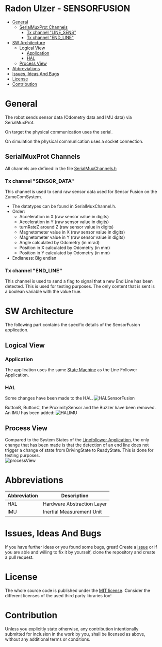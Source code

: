 # Radon Ulzer - SENSORFUSION <!-- omit in toc -->

* [General](#general)
  * [SerialMuxProt Channels](#serialmuxprot-channels)
    * [Tx channel "LINE\_SENS"](#tx-channel-sensor_data)
    * [Tx channel "END\_LINE"](#tx-channel-end_line)
* [SW Architecture](#sw-architecture)
  * [Logical View](#logical-view)
    * [Application](#application)
    * [HAL](#hal)
  * [Process View](#process-view)
* [Abbreviations](#abbreviations)
* [Issues, Ideas And Bugs](#issues-ideas-and-bugs)
* [License](#license)
* [Contribution](#contribution)

# General

The robot sends sensor data (Odometry data and IMU data) via SerialMuxProt. 

On target the physical communication uses the serial.

On simulation the physical communication uses a socket connection.

## SerialMuxProt Channels
All channels are defined in the file [SerialMuxChannels.h](https://github.com/BlueAndi/RadonUlzer/blob/SensorFusion/ArchitectureUpdate/lib/APPSensorFusion/SerialMuxChannels.h)

### Tx channel "SENSOR_DATA"
This channel is used to send raw sensor data used for Sensor Fusion on the ZumoComSystem.

* The datatypes can be found in SerialMuxChannel.h.
* Order:
  * Acceleration in X (raw sensor value in digits)
  * Acceleration in Y (raw sensor value in digits)
  * turnRateZ around Z (raw sensor value in digits)
  * Magnetometer value in X (raw sensor value in digits)
  * Magnetometer value in Y (raw sensor value in digits)
  * Angle calculated by Odometry (in mrad)
  * Position in X calculated by Odometry (in mm)
  * Position in Y calculated by Odometry (in mm)
* Endianess: Big endian

### Tx channel "END_LINE"
This channel is used to send a flag to signal that a new End Line has been detected. This is used for testing purposes. 
The only content that is sent is a boolean variable with the value true. 

# SW Architecture
The following part contains the specific details of the SensorFusion application.

## Logical View

### Application
The application uses the same [State Machine](https://github.com/BlueAndi/RadonUlzer/blob/main/doc/architecture/LINEFOLLOWER.md) as the Line Follower Application.

### HAL
Some changes have been made to the HAL.
![HALSensorFusion](http://www.plantuml.com/plantuml/proxy?cache=no&src=https://raw.githubusercontent.com/BlueAndi/RadonUlzer/main/doc/architecture/uml/LogicalView/SensorFusion/HAL_SensorFusion.puml)


ButtonB, ButtonC, the ProximitySensor and the Buzzer have been removed. 
An IMU has been added:
![HALIMU](http://www.plantuml.com/plantuml/proxy?cache=no&src=https://raw.githubusercontent.com/BlueAndi/RadonUlzer/main/doc/architecture/uml/LogicalView/SensorFusion/HAL_IMU.puml)

## Process View
Compared to the System States of the [Linefollower Application](https://github.com/BlueAndi/RadonUlzer/blob/main/doc/architecture/LINEFOLLOWER.md), the only change that has been made is that the detection of an end line does not trigger a change of state from DrivingState to ReadyState. This is done for testing purposes.  
![processView](http://www.plantuml.com/plantuml/proxy?cache=no&src=https://raw.githubusercontent.com/BlueAndi/RadonUlzer/main/doc/architecture/uml/ProcessView/SensorFusion/SystemStates.puml)

# Abbreviations

| Abbreviation | Description |
| - | - |
| HAL | Hardware Abstraction Layer |
| IMU | Inertial Measurement Unit |

# Issues, Ideas And Bugs
If you have further ideas or you found some bugs, great! Create a [issue](https://github.com/BlueAndi/RadonUlzer/issues) or if you are able and willing to fix it by yourself, clone the repository and create a pull request.

# License
The whole source code is published under the [MIT license](http://choosealicense.com/licenses/mit/).
Consider the different licenses of the used third party libraries too!

# Contribution
Unless you explicitly state otherwise, any contribution intentionally submitted for inclusion in the work by you, shall be licensed as above, without any
additional terms or conditions.
